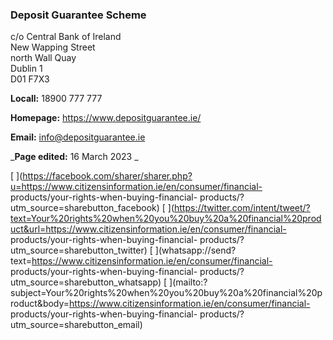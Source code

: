 ###  Deposit Guarantee Scheme

c/o Central Bank of Ireland  
New Wapping Street  
north Wall Quay  
Dublin 1  
D01 F7X3

**Locall:** 18900 777 777

**Homepage:** [ https://www.depositguarantee.ie/
](https://www.depositguarantee.ie/)

**Email:** [ info@depositguarantee.ie ](mailto:info@depositguarantee.ie)

_**Page edited:** 16 March 2023 _

[
](https://facebook.com/sharer/sharer.php?u=https://www.citizensinformation.ie/en/consumer/financial-
products/your-rights-when-buying-financial-
products/?utm_source=sharebutton_facebook) [
](https://twitter.com/intent/tweet/?text=Your%20rights%20when%20you%20buy%20a%20financial%20product&url=https://www.citizensinformation.ie/en/consumer/financial-
products/your-rights-when-buying-financial-
products/?utm_source=sharebutton_twitter) [
](whatsapp://send?text=https://www.citizensinformation.ie/en/consumer/financial-
products/your-rights-when-buying-financial-
products/?utm_source=sharebutton_whatsapp) [
](mailto:?subject=Your%20rights%20when%20you%20buy%20a%20financial%20product&body=https://www.citizensinformation.ie/en/consumer/financial-
products/your-rights-when-buying-financial-
products/?utm_source=sharebutton_email) [ ](javascript:void\(0\))
